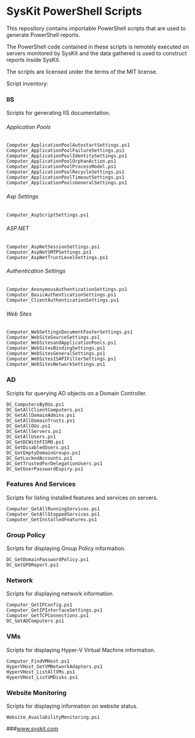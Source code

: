 # SysKit PowerShell Scripts

This repository contains importable PowerShell scripts that are used to generate PowerShell reports.

The PowerShell code contained in these scripts is remotely executed on servers monitored by SysKit and the data gathered is used to construct reports inside SysKit.

The scripts are licensed under the terms of the MIT license.

Script inventory:

### IIS

Scripts for generating IIS documentation.

###### Application Pools
```
Computer_ApplicationPoolAutostartSettings.ps1
Computer_ApplicationPoolFailureSettings.ps1
Computer_ApplicationPoolIdentitySettings.ps1
Computer_ApplicationPoolOrphanAction.ps1
Computer_ApplicationPoolProcessModel.ps1
Computer_ApplicationPoolRecycleSettings.ps1
Computer_ApplicationPoolTimeoutSettings.ps1
Computer_ApplicationPoolsGeneralSettings.ps1
```

###### Asp Settings
```
Computer_AspScriptSettings.ps1
```

###### ASP.NET
```
Computer_AspNetSessionSettings.ps1
Computer_AspNetSMTPSettings.ps1
Computer_AspNetTrustLevelSettings.ps1
```

###### Authentication Settings
```
Computer_AnonymousAuthenticationSettings.ps1
Computer_BasicAuthenticationSettings.ps1
Computer_ClientAuthenticationSettings.ps1
```

###### Web Sites
```
Computer_WebSettingsDocumentFooterSettings.ps1
Computer_WebSiteSourceSettings.ps1
Computer_WebSitesandApplicationPools.ps1
Computer_WebSitesBindingSettings.ps1
Computer_WebSitesGeneralSettings.ps1
Computer_WebSitesISAPIFilterSettings.ps1
Computer_WebSitesNetworkSettings.ps1
```

### AD

Scripts for querying AD objects on a Domain Controller.

```
DC_ComputersByOUs.ps1
DC_GetAllClientComputers.ps1
DC_GetAllDomainAdmins.ps1
DC_GetAllDomainTrusts.ps1
DC_GetAllOUs.ps1
DC_GetAllServers.ps1
DC_GetAllUsers.ps1
DC_GetDCWithFISMO.ps1
DC_GetDisabledUsers.ps1
DC_GetEmptyDomainGroups.ps1
DC_GetLockedAccounts.ps1
DC_GetTrustedForDelegationUsers.ps1
DC_GetUserPasswordExpiry.ps1
```

### Features And Services

Scripts for listing installed features and services on servers.

```
Computer_GetAllRunningServices.ps1
Computer_GetAllStoppedServices.ps1
Computer_GetInstalledFeatures.ps1
```

### Group Policy

Scripts for displaying Group Policy information.

```
DC_GetDomainPasswordPolicy.ps1
DC_GetGPOReport.ps1
```

### Network

Scripts for displaying network information.

```
Computer_GetIPConfig.ps1
Computer_GetIPInterfaceSettings.ps1
Computer_GetTCPConnections.ps1
DC_GetADComputers.ps1
```

### VMs

Scripts for displaying Hyper-V Virtual Machine information.

```
Computer_FindVMHost.ps1
HyperVHost_GetVMNetworkAdapters.ps1
HyperVHost_ListAllVMs.ps1
HyperVHost_ListVMDisks.ps1
```
### Website Monitoring

Scripts for displaying information on website status.

```
Website_AvailabilityMonitoring.ps1
```
###www.syskit.com

